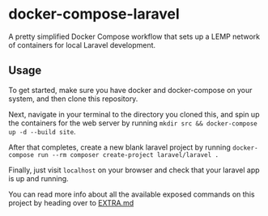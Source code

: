 # docker-compose-laravel
A pretty simplified Docker Compose workflow that sets up a LEMP network of containers for local Laravel development.


## Usage

To get started, make sure you have docker and docker-compose on your system, and then clone this repository.

Next, navigate in your terminal to the directory you cloned this, and spin up the containers for the web server by running `mkdir src && docker-compose up -d --build site`.

After that completes, create a new blank laravel project by running `docker-compose run --rm composer create-project laravel/laravel .`

Finally, just visit `localhost` on your browser and check that your laravel app is up and running.

You can read more info about all the available exposed commands on this project by heading over to [EXTRA.md](EXTRA.md)
